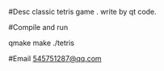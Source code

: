 #Desc 
classic tetris game . write by qt code.
 


#Compile and run

qmake 
make 
./tetris
  
#Email
545751287@qq.com



